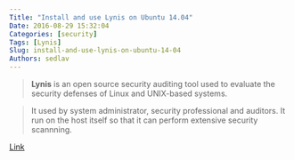 ```yaml
---
Title: "Install and use Lynis on Ubuntu 14.04"
Date: 2016-08-29 15:32:04
Categories: [security]
Tags: [Lynis]
Slug: install-and-use-lynis-on-ubuntu-14-04
Authors: sedlav
---
```


> **Lynis** is an open source security auditing tool used to evaluate the security defenses of Linux and UNIX-based systems.

> It used by system administrator, security professional and auditors. It run on the host itself so that it can perform extensive security scannning.

[Link](https://hostpresto.com/community/tutorials/how-to-install-and-use-lynis-on-ubuntu-14.04/)
